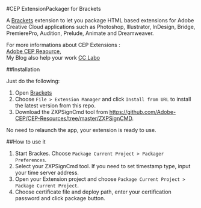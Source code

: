 #CEP ExtensionPackager for Brackets

A [Brackets](http://brackets.io/) extension to let you package HTML based extensions for Adobe Creative Cloud applications such as Photoshop, Illustrator, InDesign, Bridge, PremierePro, Audition, Prelude, Animate and Dreamweaver.  

For more informations about CEP Extensions :  
[Adobe CEP Reaource](https://github.com/Adobe-CEP),  
My Blog also help your work [CC Labo](https://ten5963.wordpress.com/)

##Installation

Just do the following:
1. Open [Brackets](http://brackets.io/)
2. Choose `File > Extension Manager` and click `Install from URL` to install the latest version from this repo.
3. Download the ZXPSignCmd tool from https://github.com/Adobe-CEP/CEP-Resources/tree/master/ZXPSignCMD.

No need to relaunch the app, your extension is ready to use.

##How to use it

1. Start Brackes. Choose `Package Current Project > Packager Preferences`.
2. Select your ZXPSignCmd tool. If you need to set timestamp type, input your time server address.
3. Open your Extension project and choose `Package Current Project > Package Current Project`.
4. Choose certificate file and deploy path, enter your certification password and click package button.
